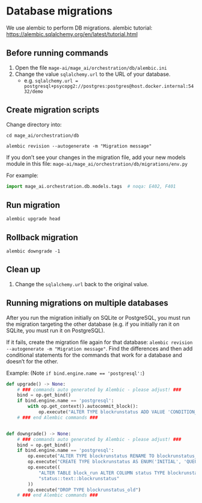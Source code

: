# Database migrations

We use alembic to perform DB migrations. alembic tutorial: https://alembic.sqlalchemy.org/en/latest/tutorial.html

## Before running commands

1. Open the file `mage-ai/mage_ai/orchestration/db/alembic.ini`
1. Change the value `sqlalchemy.url` to the URL of your database.
    - e.g. `sqlalchemy.url = postgresql+psycopg2://postgres:postgres@host.docker.internal:5432/demo`

## Create migration scripts

Change directory into:

```
cd mage_ai/orchestration/db
```


```
alembic revision --autogenerate -m "Migration message"
```

If you don’t see your changes in the migration file, add your new models module in this
file: `mage-ai/mage_ai/orchestration/db/migrations/env.py`

For example:

```python
import mage_ai.orchestration.db.models.tags  # noqa: E402, F401
```

## Run migration

```
alembic upgrade head
```

## Rollback migration

```
alembic downgrade -1
```

## Clean up

1. Change the `sqlalchemy.url` back to the original value.

## Running migrations on multiple databases

After you run the migration initially on SQLite or PostgreSQL,
you must run the migration targeting the other database (e.g. if you initially ran it on SQLite,
you must run it on PostgreSQL).

If it fails, create the migration file again for that database:
`alembic revision --autogenerate -m "Migration message"`. Find the differences and then add
conditional statements for the commands that work for a database and doesn’t for the other.

Example: (Note `if bind.engine.name == 'postgresql':`)

```python
def upgrade() -> None:
    # ### commands auto generated by Alembic - please adjust! ###
    bind = op.get_bind()
    if bind.engine.name == 'postgresql':
        with op.get_context().autocommit_block():
            op.execute("ALTER TYPE blockrunstatus ADD VALUE 'CONDITION_FAILED'")
    # ### end Alembic commands ###


def downgrade() -> None:
    # ### commands auto generated by Alembic - please adjust! ###
    bind = op.get_bind()
    if bind.engine.name == 'postgresql':
        op.execute("ALTER TYPE blockrunstatus RENAME TO blockrunstatus_old")
        op.execute("CREATE TYPE blockrunstatus AS ENUM('INITIAL', 'QUEUED', 'RUNNING', 'COMPLETED', 'FAILED', 'CANCELLED', 'UPSTREAM_FAILED')")
        op.execute((
            "ALTER TABLE block_run ALTER COLUMN status TYPE blockrunstatus USING "
            "status::text::blockrunstatus"
        ))
        op.execute("DROP TYPE blockrunstatus_old")
    # ### end Alembic commands ###

```
